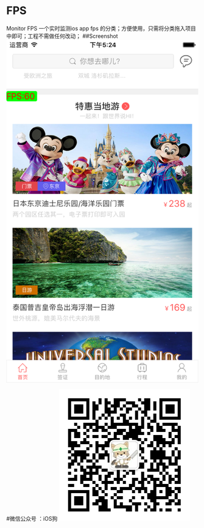# FPS
Monitor FPS 一个实时监测ios app fps 的分类；方便使用，只需将分类拖入项目中即可；工程不需做任何改动；
##Screenshot
![(Screenshot)](https://github.com/YongbaoWang/FPS/blob/master/screen.png)

#微信公众号 ：iOS狗
![(WeChat)](https://github.com/YongbaoWang/EverShowPath/blob/master/EverShowPath/wechat_num.jpg)

